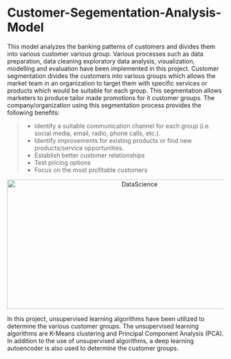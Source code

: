 # Customer-Segementation-Analysis-Model
This model analyzes the banking patterns of customers and divides them into various customer various group. Various processes such as data preparation, data cleaning exploratory data analysis, visualization, modelling and evaluation have been implemented in this project.
Customer segmentation divides the customers into various groups which allows the market team in an organization to target them with specific services or products which would be suitable for each group. This segmentation allows marketers to produce tailor made promotions for it customer groups. The company/organization using this segmentation process provides the following benefits:

>* Identify a suitable communication channel for each group (i.e. social media, email, radio, phone calls, etc.).
>* Identify improvements for existing products or find new products/service opportunities.
>* Establish better customer relationships
>* Test pricing options
>* Focus on the most profitable customers
<p align="center">
    <img alt="DataScience" title="CustomerSegmentation" src="https://blog.intercomassets.com/blog/wp-content/uploads/2020/10/Customer-segmentation-performance-matrix.png" width="600" height="300">
</p>

In this project, unsupervised learning algorithms have been utilized to determine the various customer groups. The unsupervised learning algorithms are K-Means clustering and Principal Component Analysis (PCA). In addition to the use of unsupervised algorithms, a deep learning autoencoder is also used to determine the customer groups.
